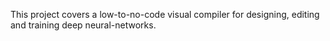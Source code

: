 This project covers a low-to-no-code visual compiler for designing, editing and training deep neural-networks. 

